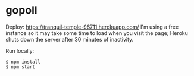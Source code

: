 # gopoll

Deploy: https://tranquil-temple-96711.herokuapp.com/
I'm using a free instance so it may take some time to load
when you visit the page; Heroku shuts down the server after
30 minutes of inactivity.

Run locally:

    $ npm install
    $ npm start
